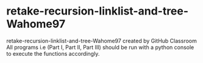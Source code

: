 # retake-recursion-linklist-and-tree-Wahome97
retake-recursion-linklist-and-tree-Wahome97 created by GitHub Classroom
All programs i.e (Part I, Part II, Part III) should be run with a python console to execute the functions accordingly.
